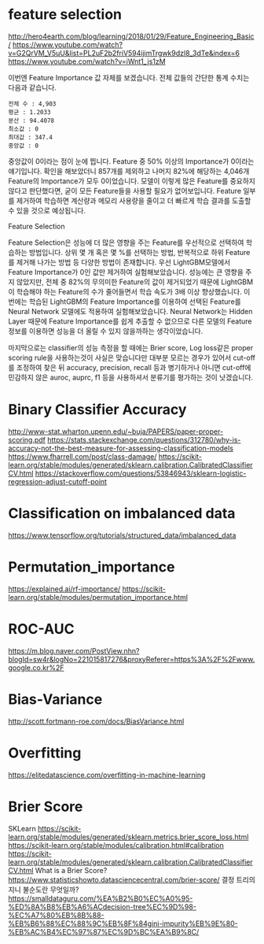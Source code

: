 
# feature selection
http://hero4earth.com/blog/learning/2018/01/29/Feature_Engineering_Basic/
https://www.youtube.com/watch?v=G2QrVM_V5uU&list=PL2uF2b2friV594ijimTrgwk9dzl8_3dTe&index=6
https://www.youtube.com/watch?v=iWnt1_js1zM

이번엔 Feature Importance 값 자체를 보겠습니다. 전체 값들의 간단한 통계 수치는 다음과 같습니다.

    전체 수 : 4,903
    평균 : 1.2033
    분산 : 94.4078
    최소값 : 0
    최대값 : 347.4
    중앙값 : 0

중앙값이 0이라는 점이 눈에 띕니다. Feature 중 50% 이상의 Importance가 0이라는 얘기입니다. 
확인을 해보았더니 857개를 제외하고 나머지 82%에 해당하는 4,046개 Feature의 Importance가 모두 0이었습니다. 
모델이 이렇게 많은 Feature를 중요하지 않다고 판단했다면, 굳이 모든 Feature들을 사용할 필요가 없어보입니다. 
Feature 일부를 제거하여 학습하면 계산량과 메모리 사용량을 줄이고 더 빠르게 학습 결과를 도출할 수 있을 것으로 예상됩니다.

Feature Selection

Feature Selection은 성능에 더 많은 영향을 주는 Feature를 우선적으로 선택하여 학습하는 방법입니다. 
상위 몇 개 혹은 몇 %를 선택하는 방법, 반복적으로 하위 Feature를 제거해 나가는 방법 등 다양한 방법이 존재합니다.
우선 LightGBM모델에서 Feature Importance가 0인 값만 제거하여 실험해보았습니다. 
성능에는 큰 영향을 주지 않았지만, 전체 중 82%의 무의미한 Feature의 값이 제거되었기 때문에 LightGBM이 학습해야 하는 Feature의 수가 줄어들면서 학습 속도가 3배 이상 향상했습니다. 
이번에는 학습된 LightGBM의 Feature Importance를 이용하여 선택된 Feature를 Neural Network 모델에도 적용하여 실험해보았습니다. 
Neural Network는 Hidden Layer 때문에 Feature Importance를 쉽게 추출할 수 없으므로 다른 모델의 Feature 정보를 이용하면 성능을 더 올릴 수 있지 않을까하는 생각이었습니다.

마지막으로는 classifier의 성능 측정을 할 때에는 Brier score, Log loss같은 proper scoring rule을 사용하는것이 사실은 맞습니다만 
대부분 모르는 경우가 있어서 cut-off를 조정하여 찾은 뒤 accuracy, precision, recall 등과 병기하거나 아니면 cut-off에 민감하지 않은 auroc, auprc, f1 등을 사용하셔서 분류기를 평가하는 것이 낫겠습니다.

# Binary Classifier Accuracy
http://www-stat.wharton.upenn.edu/~buja/PAPERS/paper-proper-scoring.pdf
https://stats.stackexchange.com/questions/312780/why-is-accuracy-not-the-best-measure-for-assessing-classification-models
https://www.fharrell.com/post/class-damage/
https://scikit-learn.org/stable/modules/generated/sklearn.calibration.CalibratedClassifierCV.html
https://stackoverflow.com/questions/53846943/sklearn-logistic-regression-adjust-cutoff-point

# Classification on imbalanced data
https://www.tensorflow.org/tutorials/structured_data/imbalanced_data

# Permutation_importance
https://explained.ai/rf-importance/
https://scikit-learn.org/stable/modules/permutation_importance.html

# ROC-AUC
https://m.blog.naver.com/PostView.nhn?blogId=sw4r&logNo=221015817276&proxyReferer=https%3A%2F%2Fwww.google.co.kr%2F

# Bias-Variance
http://scott.fortmann-roe.com/docs/BiasVariance.html

# Overfitting
https://elitedatascience.com/overfitting-in-machine-learning

# Brier Score
SKLearn
https://scikit-learn.org/stable/modules/generated/sklearn.metrics.brier_score_loss.html
https://scikit-learn.org/stable/modules/calibration.html#calibration
https://scikit-learn.org/stable/modules/generated/sklearn.calibration.CalibratedClassifierCV.html
What is a Brier Score?
https://www.statisticshowto.datasciencecentral.com/brier-score/
결정 트리의 지니 불순도란 무엇일까?
https://smalldataguru.com/%EA%B2%B0%EC%A0%95-%ED%8A%B8%EB%A6%ACdecision-tree%EC%9D%98-%EC%A7%80%EB%8B%88-%EB%B6%88%EC%88%9C%EB%8F%84gini-impurity%EB%9E%80-%EB%AC%B4%EC%97%87%EC%9D%BC%EA%B9%8C/